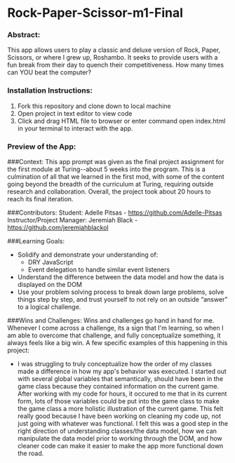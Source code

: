 # Rock-Paper-Scissor-m1-Final

### Abstract:
This app allows users to play a classic and deluxe version of Rock, Paper, Scissors, or where I grew up, Roshambo. It seeks to provide users with a fun break from their day to quench their competitiveness. How many times can YOU beat the computer?

### Installation Instructions:
1. Fork this repository and clone down to local machine
1. Open project in text editor to view code
1. Click and drag HTML file to browser or enter command open index.html in your terminal to interact with the app.

### Preview of the App:

###Context:
This app prompt was given as the final project assignment for the first module at Turing--about 5 weeks into the program. This is a culmination of all that we learned in the first mod, with some of the content going beyond the breadth of the curriculum at Turing, requiring outside research and collaboration. Overall, the project took about 20 hours to reach its final iteration.


###Contributors:
Student: Adelle Pitsas - https://github.com/Adelle-Pitsas
Instructor/Project Manager: Jeremiah Black - https://github.com/jeremiahblackol

###Learning Goals:
- Solidify and demonstrate your understanding of:
  - DRY JavaScript
  - Event delegation to handle similar event listeners
- Understand the difference between the data model and how the data is displayed on the DOM
- Use your problem solving process to break down large problems, solve things step by step, and trust yourself to not rely on an outside “answer” to a logical challenge.

###Wins and Challenges:
Wins and challenges go hand in hand for me. Whenever I come across a challenge, its a sign that I'm learning, so when I am able to overcome that challenge, and fully conceptualize something, it always feels like a big win. A few specific examples of this happening in this project:
- I was struggling to truly conceptualize how the order of my classes made a difference in how my app's behavior was executed. I started out with several global variables that semantically, should have been in the game class because they contained information on the current game. After working with my code for hours, it occured to me that in its current form, lots of those variables could be put into the game class to make the game class a more holistic illustration of the current game. This felt really good because I have been working on cleaning my code up, not just going with whatever was functional. I felt this was a good step in the right direction of understanding classes/the data model, how we can manipulate the data model prior to working through the DOM, and how cleaner code can make it easier to make the app more functional down the road.
